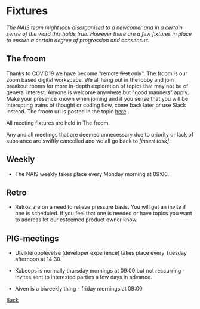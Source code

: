 # Fixtures

_The NAIS team might look disorganised to a newcomer and in a certain sense of the word this holds true. However there are a few fixtures in place to ensure a certain degree of progression and consensus._

## The froom

 Thanks to COVID19 we have become "remote ~~first~~ only".
 The froom is our zoom based digital workspace.
 We all hang out in the lobby and join breakout rooms for more in-depth exploration of topics that may not be of general interest.
 Anyone is welcome anywhere but "good manners" apply.
 Make your presence known when joining and if you sense that you will be interupting trains of thought or coding flow, come back later or use Slack instead.
 The froom url is posted in the topic [here](https://nav-it.slack.com/archives/G013UH65QQZ). 

All meeting fixtures are held in The froom. 

Any and all meetings that are deemed unnecessary due to priority or lack of substance are swiftly cancelled and we all go back to _[insert task]_.
	
## Weekly 

- The NAIS weekly takes place every Monday morning at 09:00. 

## Retro
 
- Retros are on a need to relieve pressure basis. You will get an invite if one is scheduled. If you feel that one is needed or have topics you want to address let our esteemed product owner know. 

## PIG-meetings 
 
- Utvikleropplevelse (developer experience) takes place every Tuesday afternoon at 14:30. 

- Kubeops is normally thursday mornings at 09:00 but not reccurring - invites sent to interested parties a few days in advance.

- Aiven is a biweekly thing - friday mornings at 09:00.

[Back](../README.md)
